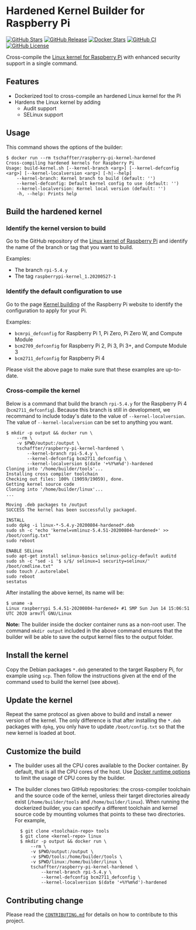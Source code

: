 # Hardened Kernel Builder for Raspberry Pi

[![GitHub Stars](https://img.shields.io/github/stars/tschaffter/raspberry-pi-kernel-hardened.svg?color=94398d&labelColor=555555&logoColor=ffffff&style=for-the-badge&logo=github)](https://github.com/tschaffter/raspberry-pi-kernel-hardened)
[![GitHub Release](https://img.shields.io/github/release/tschaffter/raspberry-pi-kernel-hardened.svg?color=94398d&labelColor=555555&logoColor=ffffff&style=for-the-badge&logo=github)](https://github.com/tschaffter/raspberry-pi-kernel-hardened/releases)
[![Docker Stars](https://img.shields.io/docker/stars/tschaffter/raspberry-pi-kernel-hardened.svg?color=94398d&labelColor=555555&logoColor=ffffff&style=for-the-badge&label=stars&logo=docker)](https://hub.docker.com/r/tschaffter/raspberry-pi-kernel-hardened)
[![GitHub CI](https://img.shields.io/github/workflow/status/tschaffter/raspberry-pi-kernel-hardened/ci.svg?color=94398d&labelColor=555555&logoColor=ffffff&style=for-the-badge&logo=github)](https://github.com/tschaffter/raspberry-pi-kernel-hardened)
[![GitHub License](https://img.shields.io/github/license/tschaffter/raspberry-pi-kernel-hardened.svg?color=94398d&labelColor=555555&logoColor=ffffff&style=for-the-badge&logo=github)](https://github.com/tschaffter/raspberry-pi-kernel-hardened)

Cross-compile the [Linux kernel for Raspberry Pi][raspberrypi_kernel_build] with
enhanced security support in a single command.

## Features

- Dockerized tool to cross-compile an hardened Linux kernel for the Pi
- Hardens the Linux kernel by adding
  - Audit support
  - SELinux support

## Usage

This command shows the options of the builder:

    $ docker run --rm tschaffter/raspberry-pi-kernel-hardened
    Cross-compiling hardened kernels for Raspberry Pi
    Usage: build-kernel.sh [--kernel-branch <arg>] [--kernel-defconfig <arg>] [--kernel-localversion <arg>] [-h|--help]
        --kernel-branch: Kernel branch to build (default: '')
        --kernel-defconfig: Default kernel config to use (default: '')
        --kernel-localversion: Kernel local version (default: '')
        -h, --help: Prints help

## Build the hardened kernel

### Identify the kernel version to build

Go to the GitHub repository of the [Linux kernel of Raspberry Pi][gh_raspberrypi/linux]
and identify the name of the branch or tag that you want to build.

Examples:

- The branch `rpi-5.4.y`
- The tag `raspberrypi-kernel_1.20200527-1`

### Identify the default configuration to use

Go to the page [Kernel building][raspberrypi_kernel_build] of the Raspberry Pi
website to identify the configuration to apply for your Pi.

Examples:

- `bcmrpi_defconfig` for Raspberry Pi 1, Pi Zero, Pi Zero W, and Compute Module
- `bcm2709_defconfig` for Raspberry Pi 2, Pi 3, Pi 3+, and Compute Module 3
- `bcm2711_defconfig` for Raspberry Pi 4

Please visit the above page to make sure that these examples are up-to-date.

### Cross-compile the kernel

Below is a command that build the branch `rpi-5.4.y` for the Raspberry Pi 4
(`bcm2711_defconfig`). Because this branch is still in development, we recommand
to include today's date to the value of `--kernel-localversion`. The value of
`--kernel-localversion` can be set to anything you want.

    $ mkdir -p output && docker run \
        --rm \
        -v $PWD/output:/output \
        tschaffter/raspberry-pi-kernel-hardened \
            --kernel-branch rpi-5.4.y \
            --kernel-defconfig bcm2711_defconfig \
            --kernel-localversion $(date '+%Y%m%d')-hardened
    Cloning into '/home/builder/tools'...
    Installing cross compiler toolchain
    Checking out files: 100% (19059/19059), done.
    Getting kernel source code
    Cloning into '/home/builder/linux'...
    ...

    Moving .deb packages to /output
    SUCCESS The kernel has been successfully packaged.

    INSTALL
    sudo dpkg -i linux-*-5.4.y-20200804-hardened*.deb
    sudo sh -c "echo 'kernel=vmlinuz-5.4.51-20200804-hardened+' >> /boot/config.txt"
    sudo reboot

    ENABLE SELinux
    sudo apt-get install selinux-basics selinux-policy-default auditd
    sudo sh -c "sed -i '$ s/$/ selinux=1 security=selinux/' /boot/cmdline.txt"
    sudo touch /.autorelabel
    sudo reboot
    sestatus

After installing the above kernel, its name will be:

    $ uname -a
    Linux raspberrypi 5.4.51-20200804-hardened+ #1 SMP Sun Jun 14 15:06:51 UTC 2020 armv7l GNU/Linux

**Note:** The builder inside the docker container runs as a non-root user. The command
`mkdir output` included in the above command ensures that the builder will be able
to save the output kernel files to the output folder.

## Install the kernel

Copy the Debian packages `*.deb` generated to the target Raspbery Pi, for example
using `scp`. Then follow the instructions given at the end of the command used to
build the kernel (see above).

## Update the kernel

Repeat the same protocol as given above to build and install a newer version of
the kernel. The only difference is that after installing the `*.deb` packages
with `dpkg`, you only have to update `/boot/config.txt` so that the new kernel
is loaded at boot.

## Customize the build

- The builder uses all the CPU cores available to the Docker container. By default,
that is all the CPU cores of the host. Use [Docker runtime options][docker_runtime_options]
to limit the usage of CPU cores by the builder.

- The builder clones two GitHub repositories: the cross-compiler toolchain and
the source code of the kernel, unless their target directories already exist
(`/home/builder/tools` and `/home/builder/linux`). When running the dockerized
builder, you can specify a different toolchain and kernel source code by mounting
volumes that points to these two directories. For example,

        $ git clone <toolchain-repo> tools
        $ git clone <kernel-repo> linux
        $ mkdir -p output && docker run \
            --rm \
            -v $PWD/output:/output \
            -v $PWD/tools:/home/builder/tools \
            -v $PWD/linux:/home/builder/linux \
            tschaffter/raspberry-pi-kernel-hardened \
                --kernel-branch rpi-5.4.y \
                --kernel-defconfig bcm2711_defconfig \
                --kernel-localversion $(date '+%Y%m%d')-hardened

## Contributing change

Please read the [`CONTRIBUTING.md`](CONTRIBUTING.md) for details on how to
contribute to this project.

<!-- Definitions -->

[raspberrypi_kernel_build]: https://www.raspberrypi.org/documentation/linux/kernel/building.md
[gh_raspberrypi/linux]: https://github.com/raspberrypi/linux
[docker_runtime_options]: https://docs.docker.com/config/containers/resource_constraints/#cpu
